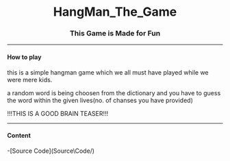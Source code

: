 
<h1 align="center"><B>HangMan_The_Game</B></h1>
<h3 align="center">This Game is Made for Fun </h3>
<hr>
<h4>How to play</h4>
<p style="font-family:Cursive">

this is a simple hangman game which we all must have played while we were mere kids.

a random word is being  choosen from the dictionary and you have to guess the word within the given lives(no. of chanses you have provided)

!!!THIS IS A GOOD BRAIN TEASER!!!
</p>
<hr>
<h4>Content</h4>
  -[Source Code](Source\Code/)
